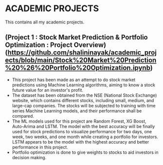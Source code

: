 # ACADEMIC PROJECTS
This contains all my academic projects.

## (Project 1 : Stock Market Prediction & Portfolio Optimization : Project Overview)(https://github.com/shalininayak/academic_projects/blob/main/Stock%20Market%20Prediction%20%26%20Portfolio%20Optimization.ipynb)
* This project has been made as an attempt to do stock market predictions using Machine Learning algorithms, aiming to know a stock future value for an investor's profit.
* The dataset has been obtained from the NSE (National Stock Exchange) website, which contains different stocks, including small, medium, and large-cap companies. The stocks will be subjected to training with time series Machine Learning models, and their performance shall be compared. 
* The ML models used for this project are Random Forest, XG Boost, Auto-Arima and LSTM. The model with the best accuracy will be finally used for stock predictions to visualize performance for two days, one week, two weeks, and one month while creating a portfolio for investors. LSTM appears to be the model with the highest accuracy and better performance in this project.
* Portfolio optimization is done to give weights to stocks to aid investors in decision making.


